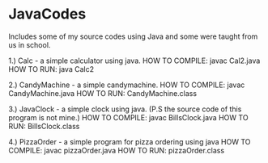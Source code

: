 JavaCodes
=========

Includes some of my source codes using Java and some were taught from us in school.

1.) Calc - a simple calculator using java.
      HOW TO COMPILE: javac Cal2.java
      HOW TO RUN: java Calc2

2.) CandyMachine - a simple candymachine.
      HOW TO COMPILE: javac CandyMachine.java
      HOW TO RUN: CandyMachine.class

3.) JavaClock - a simple clock using java. (P.S the source code of this program is not mine.)
      HOW TO COMPILE: javac BillsClock.java
      HOW TO RUN: BillsClock.class

4.) PizzaOrder - a simple program for pizza ordering using java
      HOW TO COMPILE: javac pizzaOrder.java
      HOW TO RUN: pizzaOrder.class